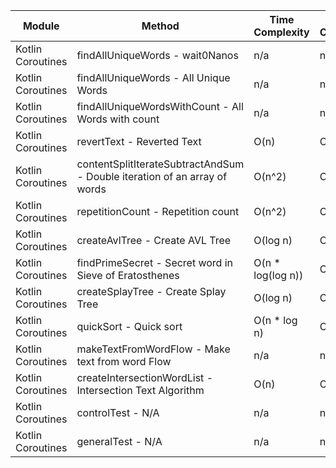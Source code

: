 | Module | Method | Time Complexity | Space Complexity | Repetitions | Measured Duration | Machine |
|---|---|---|---|---|---|---|
| Kotlin Coroutines | findAllUniqueWords - wait0Nanos | n/a | n/a | 2 | 14 | Prototype |
| Kotlin Coroutines | findAllUniqueWords - All Unique Words | n/a | n/a | 10000 | 3261 | Prototype |
| Kotlin Coroutines | findAllUniqueWordsWithCount - All Words with count | n/a | n/a | 10000 | 1641 | Prototype |
| Kotlin Coroutines | revertText - Reverted Text | O(n) | O(1) | 10000 | 844 | Prototype |
| Kotlin Coroutines | contentSplitIterateSubtractAndSum - Double iteration of an array of words | O(n^2) | O(1) | 10000 | 2265 | Prototype |
| Kotlin Coroutines | repetitionCount - Repetition count | O(n^2) | O(n) | 10000 | 2483 | Prototype |
| Kotlin Coroutines | createAvlTree - Create AVL Tree | O(log n) | O(n) | 10000 | 636 | Prototype |
| Kotlin Coroutines | findPrimeSecret - Secret word in Sieve of Eratosthenes | O(n * log(log n)) | O(n) | 10000 | 656 | Prototype |
| Kotlin Coroutines | createSplayTree - Create Splay Tree | O(log n) | O(n) | 10000 | 1036 | Prototype |
| Kotlin Coroutines | quickSort - Quick sort | O(n * log n) | O(log n) | 10000 | 5124 | Prototype |
| Kotlin Coroutines | makeTextFromWordFlow - Make text from word Flow | n/a | n/a | 10000 | 1371 | Prototype |
| Kotlin Coroutines | createIntersectionWordList - Intersection Text Algorithm | O(n) | O(n) | 10000 | 808 | Prototype |
| Kotlin Coroutines | controlTest - N/A | n/a | n/a | 10000 | 1167 | Prototype |
| Kotlin Coroutines | generalTest - N/A | n/a | n/a | 10000 | 129 | Prototype |
